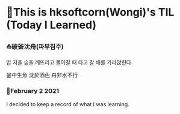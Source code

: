 # 🍦This is hksoftcorn(Wongi)'s TIL (Today I Learned)



### ⛵破釜沈舟(파부침주)

밥 지을 솥을 깨뜨리고 돌아갈 때 타고 갈 배를 가라앉힌다.

釜中生魚 沈於酒色 舟非水不行



### 🥨February 2 2021

I decided to keep a record of what I was learning.